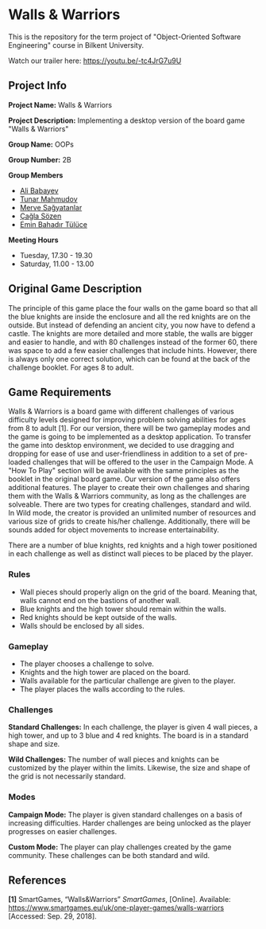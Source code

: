 # Walls & Warriors

This is the repository for the term project of "Object-Oriented Software Engineering" course in Bilkent University.

Watch our trailer here: https://youtu.be/-tc4JrG7u9U

## Project Info

**Project Name:** Walls & Warriors

**Project Description:** Implementing a desktop version of the board game "Walls & Warriors"

**Group Name:** OOPs

**Group Number:** 2B

**Group Members**
- [Ali Babayev](https://github.com/alibabayev)
- [Tunar Mahmudov](https://github.com/tinabd14)
- [Merve Sağyatanlar](https://github.com/MerveSagyatanlar)
- [Çağla Sözen](https://github.com/caglasozen)
- [Emin Bahadır Tülüce](https://github.com/eminbahadir98)

**Meeting Hours**
- Tuesday, 17.30 - 19.30
- Saturday, 11.00 - 13.00

## Original Game Description
The principle of this game place the four walls on the game board so that all the blue knights are inside the enclosure and all the red knights are on the outside. But instead of defending an ancient city, you now have to defend a castle. The knights are more detailed and more stable, the walls are bigger and easier to handle, and with 80 challenges instead of the former 60, there was space to add a few easier challenges that include hints. However, there is always only one correct solution, which can be found at the back of the challenge booklet. For ages 8 to adult.

## Game Requirements 
Walls & Warriors is a board game with different challenges of various difficulty levels designed for improving problem solving abilities for ages from 8 to adult [1]. For our version,  there will be two gameplay modes and the game is going to be implemented as a desktop application. To transfer the game into desktop environment, we decided to use dragging and dropping for ease of use and user-friendliness in addition to a set of pre-loaded challenges that will be offered to the user in the Campaign Mode. A "How To Play" section will be available with the same principles as the booklet in the original board game. Our version of the game also offers additional features. The player to create their own challenges and sharing them with the Walls & Warriors community, as long as the challenges are solveable. There are two types for creating challenges, standard and wild. In Wild mode, the creator is provided an unlimited number of resources and various size of grids to create his/her challenge. Additionally, there will be sounds added for object movements to increase entertainability.  

There are a number of blue knights, red knights and a high tower positioned in each challenge as well as distinct wall pieces to be placed by the player.

### Rules
- Wall pieces should properly align on the grid of the board. Meaning that, walls cannot end on the bastions of another wall.
- Blue knights and the high tower should remain within the walls.
- Red knights should be kept outside of the walls.
- Walls should be enclosed by all sides.

### Gameplay
- The player chooses a challenge to solve. 
- Knights and the high tower are placed on the board.
- Walls available for the particular challenge are given to the player. 
- The player places the walls according to the rules.

### Challenges
**Standard Challenges:** In each challenge, the player is given 4 wall pieces, a high tower, and up to 3 blue and 4 red knights. The board is in a standard shape and size. 

**Wild Challenges:** The number of wall pieces and knights can be customized by the player within the limits. Likewise, the size and shape of the grid is not necessarily standard. 

### Modes
**Campaign Mode:** The player is given standard challenges on a basis of increasing difficulties. Harder challenges are being unlocked as the player progresses on easier challenges. 

**Custom Mode:** The player can play challenges created by the game community. These challenges can be both standard and wild.

## References
**[1]** SmartGames, “Walls&Warriors” *SmartGames*, [Online]. Available: https://www.smartgames.eu/uk/one-player-games/walls-warriors [Accessed: Sep. 29, 2018].

